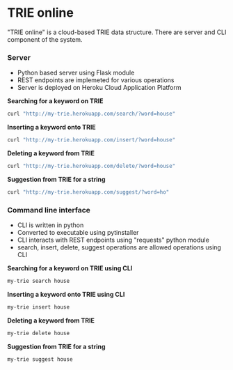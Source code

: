 # TRIE online

"TRIE online" is a cloud-based TRIE data structure. There are server and CLI component of the system.

### Server
- Python based server using Flask module
- REST endpoints are implemeted for various operations
- Server is deployed on Heroku Cloud Application Platform

**Searching for a keyword on TRIE**
```sh
curl "http://my-trie.herokuapp.com/search/?word=house"
```

**Inserting a keyword onto TRIE**
```sh
curl "http://my-trie.herokuapp.com/insert/?word=house"
```

**Deleting a keyword from TRIE**
```sh
curl "http://my-trie.herokuapp.com/delete/?word=house"
```

**Suggestion from TRIE for a string**
```sh
curl "http://my-trie.herokuapp.com/suggest/?word=ho"
```

### Command line interface
- CLI is written in python
- Converted to executable using pytinstaller
- CLI interacts with REST endpoints using "requests" python module
- search, insert, delete, suggest operations are allowed operations using CLI


**Searching for a keyword on TRIE using CLI**
```sh
my-trie search house
```

**Inserting a keyword onto TRIE using CLI**
```sh
my-trie insert house
```

**Deleting a keyword from TRIE**
```sh
my-trie delete house
```

**Suggestion from TRIE for a string**
```sh
my-trie suggest house
```
